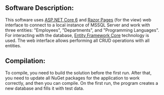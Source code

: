 <h2>Software Description:</h2>   
This software uses <a href="https://learn.microsoft.com/en-gb/aspnet/core/introduction-to-aspnet-core?view=aspnetcore-6.0">ASP.NET Core 6</a>  and <a href="https://learn.microsoft.com/en-gb/aspnet/core/razor-pages/?view=aspnetcore-6.0&tabs=visual-studio">Razor Pages</a>  (for the view) web interface to connect to a local instance of MSSQL Server and work with three entities: "Employees", "Departments", and "Programming Languages". For interacting with the database, <a href="https://learn.microsoft.com/ru-ru/ef/core/">Entity Framework Core</a>  technology is used. The web interface allows performing all CRUD operations with all entities.

<h2>Compilation:</h2>   
To compile, you need to build the solution before the first run. After that, you need to update all NuGet packages for the application to work correctly, and then you can compile. On the first run, the program creates a new database and fills it with test data.
